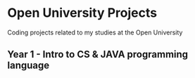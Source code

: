 # **Open University Projects**
Coding projects related to my studies at the Open University


## **Year 1 - Intro to CS & JAVA programming language**


